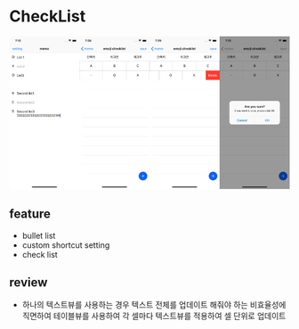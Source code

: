 # CheckList

![Alt text](/Screenshots/checklistSnapshot.png)

## feature
- bullet list
- custom shortcut setting
- check list

## review
- 하나의 텍스트뷰를 사용하는 경우 텍스트 전체를 업데이트 해줘야 하는 비효율성에 직면하여 테이블뷰를 사용하여 각 셀마다 텍스트뷰를 적용하여 셀 단위로 업데이트

